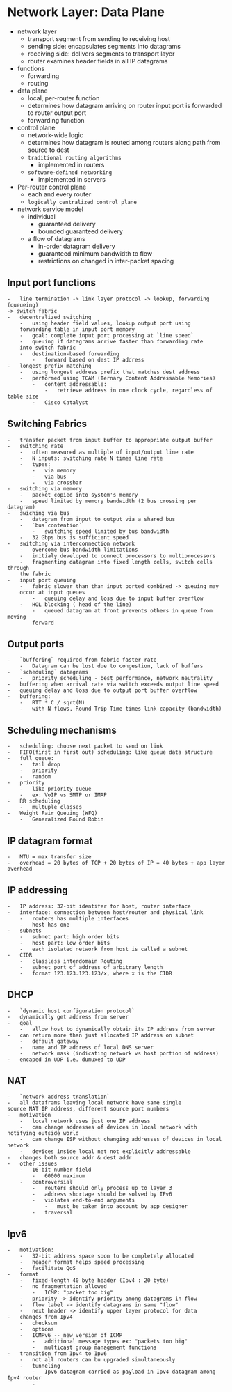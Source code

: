# Network Layer: Data Plane

-	network layer
	-	transport segment from sending to receiving host
	-	sending side: encapsulates segments into datagrams
	-	receiving side: delivers segments to transport layer
	-	router examines header fields in all IP datagrams
-	functions
	-	forwarding
	-	routing
-	data plane
	-	local, per-router function
	-	determines how datagram arriving on router input
	port is forwarded to router output port
	-	forwarding function
-	control plane
	-	network-wide logic
	-	determines how datagram is routed among routers
	along path from source to dest
	-	`traditional routing algorithms`
		-	implemented in routers
	-	`software-defined networking`
		-	implemented in servers
-	Per-router control plane 
	-	each and every router
	-	`logically centralized control plane`
-	network service model
	-	individual
		-	guaranteed delivery
		-	bounded guaranteed delivery
	-	a flow of datagrams
		-	in-order datagram delivery
		-	guaranteed minimum bandwidth to flow
		-	restrictions on changed in inter-packet spacing
##	Input port functions
	-	line termination -> link layer protocol -> lookup, forwarding (queueing)
	-> switch fabric
	-	decentralized switching
		-	using header field values, lookup output port using 
		forwarding table in input port memory
		-	goal: complete input port processing at `line speed`
		-	queuing if datagrams arrive faster than forwarding rate
		into switch fabric
		-	destination-based forwarding
			-	forward based on dest IP address
	-	longest prefix matching
		-	using longest address prefix that matches dest address
		-	performed using TCAM (Ternary Content Addressable Memories)
			-	content addressable:
				-	retrieve address in one clock cycle, regardless of table size
			-	Cisco Catalyst
##	Switching Fabrics
	-	transfer packet from input buffer to appropriate output buffer
	-	switching rate
		-	often measured as multiple of input/output line rate
		-	N inputs: switching rate N times line rate
		-	types:
			-	via memory
			-	via bus
			-	via crossbar
	-	switching via memory
		-	packet copied into system's memory
		-	speed limited by memory bandwidth (2 bus crossing per datagram)
	-	swiching via bus
		-	datagram from input to output via a shared bus
		-	`bus contention`
			-	switching speed limited by bus bandwidth
		-	32 Gbps bus is sufficient speed 
	-	switching via interconnection network
		-	overcome bus bandwidth limitations
		-	initialy developed to connect processors to multiprocessors
		-	fragmenting datagram into fixed length cells, switch cells through
		the fabric
	-	input port queuing
		-	fabric slower than than input ported combined -> queuing may 
		occur at input queues
			-	queuing delay and loss due to input buffer overflow
		-	HOL blocking ( head of the line)
			-	queued datagram at front prevents others in queue from moving 
			forward
##	Output ports
	-	`buffering` required from fabric faster rate
		-	Datagram can be lost due to congestion, lack of buffers
	-	`scheduling` datagrams
		-	priority scheduling - best performance, network neutrality
	-	buffering when arrival rate via switch exceeds output line speed
	-	queuing delay and loss due to output port buffer overflow
	-	buffering:
		-	RTT * C / sqrt(N)
		-	with N flows, Round Trip Time times link capacity (bandwidth)
##	Scheduling mechanisms
	-	scheduling: choose next packet to send on link
	-	FIFO(first in first out) scheduling: like queue data structure
	-	full queue:
		-	tail drop
		-	priority
		-	random
	-	priority
		-	like priority queue
		-	ex: VoIP vs SMTP or IMAP
	-	RR scheduling
		-	multuple classes
	-	Weight Fair Queuing (WFQ)
		-	Generalized Round Robin
##	IP datagram format
	-	MTU = max transfer size
	-	overhead = 20 bytes of TCP + 20 bytes of IP = 40 bytes + app layer overhead
##	IP addressing 
	-	IP address: 32-bit identifer for host, router interface
	-	interface: connection between host/router and physical link
		-	routers has multiple interfaces
		-	host has one 
	-	subnets
		-	subnet part: high order bits
		-	host part: low order bits
		-	each isolated network from host is called a subnet
	-	CIDR
		-	classless interdomain Routing
		-	subnet port of address of arbitrary length
		-	format 123.123.123.123/x, where x is the CIDR
##	DHCP
	-	`dynamic host configuration protocol`
	-	dynamically get address from server
	-	goal
		-	allow host to dynamically obtain its IP address from server 
	-	can return more than just allocated IP address on subnet
		-	default gateway
		-	name and IP address of local DNS server
		-	network mask (indicating network vs host portion of address)
	-	encaped in UDP i.e. dumuxed to UDP
##	NAT
	-	`network address translation`
	-	all dataframs leaving local network have same single 
	source NAT IP address, different source port numbers
	-	motivation
		-	local network uses just one IP address
		-	can change addresses of devices in local network with notifying outside world
		-	can change ISP without changing addresses of devices in local network
		-	devices inside local net not explicitly addressable
	-	changes both source addr & dest addr
	-	other issues
		-	16-bit number field
			-	60000 maximum
		-	controversial
			-	routers should only process up to layer 3
			-	address shortage should be solved by IPv6
			-	violates end-to-end arguments
				-	must be taken into account by app designer
			-	traversal
##	Ipv6
	-	motivation:
		-	32-bit address space soon to be completely allocated
		-	header format helps speed processing
		-	facilitate QoS
	-	format
		-	fixed-length 40 byte header (Ipv4 : 20 byte)
		-	no fragmentation allowed
			-	ICMP: "packet too big"
		-	priority -> identify priority among datagrams in flow
		-	flow label -> identify datagrams in same "flow"
		-	next header -> identify upper layer protocol for data
	-	changes from Ipv4
		-	checksum
		-	options
		-	ICMPv6 -- new version of ICMP
			-	additional message types ex: "packets too big"
			-	multicast group management functions
	- 	transition from Ipv4 to Ipv6
		-	not all routers can bu upgraded simultaneously
		-	tunneling
			-	Ipv6 datagram carried as payload in Ipv4 datagram among Ipv4 router
			-	






























